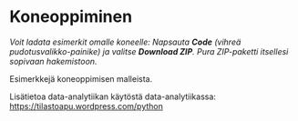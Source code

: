 # Koneoppiminen

*Voit ladata esimerkit omalle koneelle: Napsauta **Code** (vihreä pudotusvalikko-painike) ja valitse **Download ZIP**. Pura ZIP-paketti itsellesi sopivaan hakemistoon.*

Esimerkkejä koneoppimisen malleista.

Lisätietoa data-analytiikan käytöstä data-analytiikassa: https://tilastoapu.wordpress.com/python

